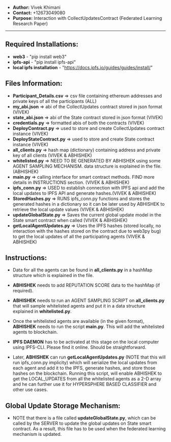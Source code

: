 - **Author:** Vivek Khimani
- **Contact:** +12673049080
- **Purpose:** Interaction with CollectUpdatesContract (Federated Learning Research Paper)

---

## Required Installations:

- **web3** - "pip install web3"
- **ipfs-api** - "pip install ipfs-api"
- **local ipfs installation** - "https://docs.ipfs.io/guides/guides/install/"

## Files Information:

- **Participant_Details.csv** => csv file containing ethereum addresses and private keys of all the participants (ALL)
- **my_abi.json** => abi of the CollectUpdates contract stored in json format (VIVEK)
- **state_abi.json** => abi of the State contract stored in json format (VIVEK)
- **credentials.py** => formatted abis of both the contracts (VIVEK)
- **DeployContract.py** => used to store and create CollectUpdates contract instance (VIVEK)
- **DeployStateContract.py** => used to store and create State contract instance (VIVEK)
- **all_clients.py** => hash map (dictionary) containing address and private key of all clients (VIVEK & ABHISHEK)
- **whitelisted.py** => NEED TO BE GENERATED BY ABHISHEK using some AGENT SAMPLING MECHANISM. data structure is explained in the file. (ABHISHEK)
- **main.py** => calling interface for smart contract methods. FIND more details in INSTRUCTIONS section. (VIVEK & ABHISHEK)
- **ipfs_conn.py** => USED to establish connection with IPFS api and add the local updates to IPFS API and generate hashes.(VIVEK & ABHISHEK)
- **StoredHashes.py** => RUNS ipfs_conn.py functions and stores the generated hashes in a dictionary so it can be later used by ABHISHEK to retrieve the local update values (VIVEK & ABHISHEK)
- **updateGlobalState.py** => Saves the current global update model in the State smart contract when called (VIVEK & ABHISHEK)
- **getLocalAgentUpdates.py** => Uses the IPFS hashes (stored locally, no interaction with the hashes stored on the contract due to web3py bug) to get the local updates of all the participating agents (VIVEK & ABHISHEK)

## Instructions:

- Data for all the agents can be found in **all_clients.py** in a hashMap structure which is explained in the file.
- **ABHISHEK** needs to add REPUTATION SCORE data to the hashMap (if required).
- **ABHISHEK** needs to run an AGENT SAMPLING SCRIPT on **all_clients.py** that will sample whitelisted agents and put it in a data structure explained in **whitelisted.py**.
- Once the whitelisted agents are available (in the given format), **ABHISHEK** needs to run the script **main.py**. This will add the whitelisted agents to blockchain.

- **IPFS DAEMON** has to be activated at this stage on the local computer using IPFS-CLI. Please find it online. Should be straightforward.

- Later, **ABHISHEK** can run **getLocalAgentUpdates.py** (NOTE that this will run ipfs_conn.py implicity) which will serialize the local updates from each agent and add it to the IPFS, generate hashes, and store those hashes on the blockchain. Running this script, will enable ABHISHEK to get the LOCAL_UPDATES from all the whitelisted agents as a 2-D array and he can further use it for HYPERSPHERE BASED CLASSIFIER and other use cases.

## Global Update Storage Mechanism:

- NOTE that there is a file called **updateGlobalState.py**, which can be called by the SERVER to update the global updates on State smart contract. As a result, this file has to be used when the federated learning mechanism is updated.
